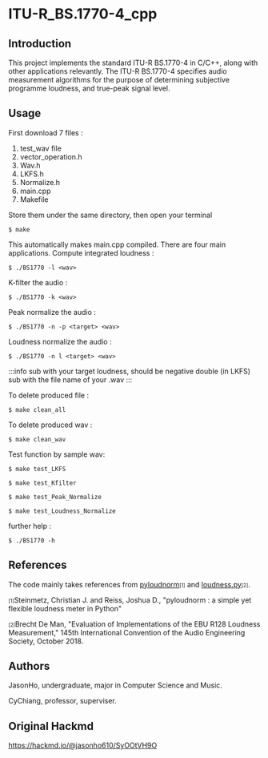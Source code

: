 # ITU-R_BS.1770-4_cpp

## Introduction
This project implements the standard ITU-R BS.1770-4 in C/C++, along with other applications relevantly. The ITU-R BS.1770-4 specifies audio measurement algorithms for the purpose of determining subjective programme loudness, and true-peak signal level. 

## Usage
First download 7 files :
1. test_wav file
2. vector_operation.h
3. Wav.h
4. LKFS.h
5. Normalize.h
6. main.cpp
7. Makefile

Store them under the same directory, then open your terminal
```
$ make
```
This automatically makes main.cpp compiled. There are four main applications.
Compute integrated loudness :
```
$ ./BS1770 -l <wav>
```
K-filter the audio :
```
$ ./BS1770 -k <wav>
```
Peak normalize the audio :
```
$ ./BS1770 -n -p <target> <wav>
```
Loudness normalize the audio :
```
$ ./BS1770 -n l <target> <wav>
```
:::info
<target> sub with your target loudness, should be negative double (in LKFS)
<wav>    sub with the file name of your .wav
:::

To delete produced file :
```
$ make clean_all
```
To delete produced wav :
```
$ make clean_wav
```
Test function by sample wav:
```
$ make test_LKFS
```
```
$ make test_Kfilter
```
```
$ make test_Peak_Normalize
```
```
$ make test_Loudness_Normalize
```

further help :
```
$ ./BS1770 -h
```
## References
The code mainly takes references from [pyloudnorm](https://github.com/csteinmetz1/pyloudnorm)<font size=1>[1]</font> and [loudness.py](https://github.com/BrechtDeMan/loudness.py)<font size=1>[2]</font>.

<font size=1>[1]</font>Steinmetz, Christian J. and Reiss, Joshua D., "pyloudnorm : a simple yet flexible loudness meter in Python"

<font size=1>[2]</font>Brecht De Man, "Evaluation of Implementations of the EBU R128 Loudness Measurement," 145th International Convention of the Audio Engineering Society, October 2018.

## Authors

JasonHo, undergraduate, major in Computer Science and Music.

CyChiang, professor, superviser.

## Original Hackmd
https://hackmd.io/@jasonho610/SyOOtVH9O